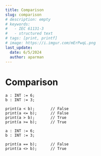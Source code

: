 ```yaml
---
title: Comparison
slug: comparison
# description: empty
# keywords:
#   - IEC 61131-3
#   - structured text
# tags: [print, printf]
# image: https://i.imgur.com/mErPwqL.png
last_update:
  date: 6/5/2024
  author: aparman
---
```


# Comparison

```iecst
a : INT := 6;
b : INT := 3;

print(a < b);       // False
print(a <= b);      // False
print(a > b);       // True
print(a >= b);      // True
```

```iecst
a : INT := 6;
b : INT := 3;

print(a == b);      // False
print(a <> b);      // True
```
